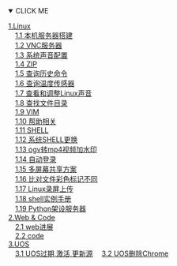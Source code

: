<details open><summary>CLICK ME</summary>

[1.Linux](#n1)<br>
&emsp;[1.1 本机服务器搭建](#n1.1)<br>
&emsp;[1.2 VNC服务器](#n1.2)<br>
&emsp;[1.3 系统声音配置](#n1.3)<br>
&emsp;[1.4 ZIP](#n1.4)<br>
&emsp;[1.5 查询历史命令](#n1.5)<br>
&emsp;[1.6 查询温度传感器](#n1.6)<br>
&emsp;[1.7 查看和调整Linux声音](#n1.7)<br>
&emsp;[1.8 查找文件目录](#n1.8)<br>
&emsp;[1.9 VIM](#n1.9)<br>
&emsp;[1.10 帮助相关](#n1.10)<br>
&emsp;[1.11 SHELL](#n1.11)<br>
&emsp;[1.12 系统SHELL更换](#n1.12)<br>
&emsp;[1.13 ogv转mp4视频加水印](#n1.13)<br>
&emsp;[1.14 自动登录](#n1.14)<br>
&emsp;[1.15 多屏幕共享方案](#n1.15)<br>
&emsp;[1.16 比对文件彩色标记不同](#n1.16)<br>
&emsp;[1.17 Linux录屏上传](#n1.17)<br>
&emsp;[1.18 shell实例手册](#n1.18)<br>
&emsp;[1.19 Python架设服务器](#n1.19)<br>
[2.Web & Code](#n2)<br>
&emsp;[2.1 web进展](#n2.1)<br>
&emsp;[2.2 code](#n2.2)<br>
[3.UOS](#n3)<br>
&emsp;[3.1 UOS过期,激活,更新源](#n3.1)
&emsp;[3.2 UOS删除Chrome](#n3.2)

</details>